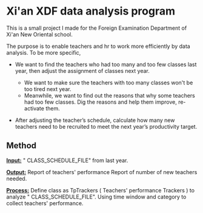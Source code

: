 # Xi'an XDF data analysis program

This is a small project I made for the Foreign Examination Department of Xi'an New Oriental school.

The purpose is to enable teachers and hr to work more efficiently by data analysis. To be more specific, 

- We want to find the teachers who had too many and too few classes last year, then adjust the assignment of classes next year. 
  - We want to make sure the teachers with too many classes won't be too tired next year. 
  - Meanwhile, we want to find out the reasons that why some teachers had too few classes. Dig the reasons and help them improve, re-activate them.

- After adjusting the teacher’s schedule, calculate how many new teachers need to be recruited to meet the next year’s productivity target.



## Method

<u>**Input:**</u> 
" CLASS_SCHEDULE_FILE" from last year.

<u>**Output:**</u>
Report of teachers' performance 
Report of number of new teachers needed.

<u>**Process:**</u>
Define class as TpTrackers ( Teachers' performance Trackers ) to analyze " CLASS_SCHEDULE_FILE". Using time window and category to collect teachers' performance.
